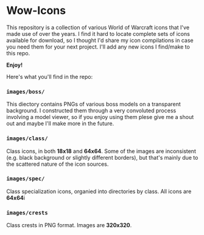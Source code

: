 Wow-Icons
=========

This repository is a collection of various World of Warcraft icons that I've made use of over the years. I find it hard to locate complete sets of icons available for download, so I thought I'd share my icon compilations in case you need them for your next project. I'll add any new icons I find/make to this repo.

**Enjoy!**

Here's what you'll find in the repo:


### `images/boss/`
This diectory contains PNGs of various boss models on a transparent background. I constructed them through a very convoluted process involving a model viewer, so if you enjoy using them plese give me a shout out and maybe I'll make more in the future.

### `images/class/`
Class icons, in both **18x18** and **64x64**. Some of the images are inconsistent (e.g. black background or slightly different borders), but that's mainly due to the scattered nature of the icon sources.

### `images/spec/`
Class specialization icons, organied into directories by class. All icons are **64x64**i

### `images/crests`
Class crests in PNG format. Images are **320x320**.
